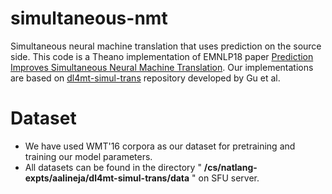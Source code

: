 # simultaneous-nmt
Simultaneous neural machine translation that uses prediction on the source side.
This code is a Theano implementation of EMNLP18 paper [Prediction Improves Simultaneous Neural Machine Translation](http://aclweb.org/anthology/D18-1337). Our implementations are based on [dl4mt-simul-trans](https://github.com/nyu-dl/dl4mt-simul-trans) repository developed by Gu et al.


# Dataset

- We have used WMT'16 corpora as our dataset for pretraining and training our model parameters.
- All datasets can be found in the directory " **/cs/natlang-expts/aalineja/dl4mt-simul-trans/data** " on SFU server.
